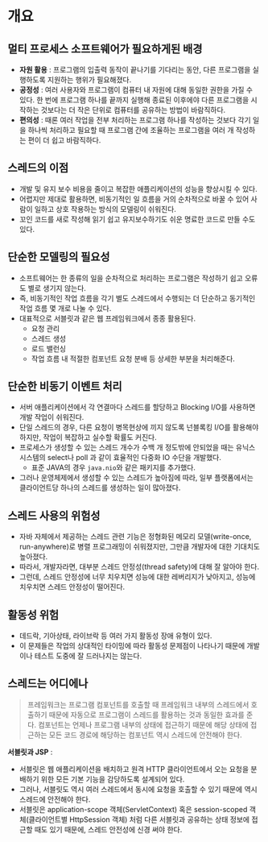 # 개요

## 멀티 프로세스 소프트웨어가 필요하게된 배경

- **자원 활용** : 프로그램의 입출력 동작이 끝나기를 기다리는 동안, 다른 프로그램을 실행하도록 지원하는 행위가 필요해졌다.
- **공정성** : 여러 사용자와 프로그램이 컴퓨터 내 자원에 대해 동일한 권한을 가질 수 있다. 한 번에 프로그램 하나를 끝까지 실행해 종료된 이후에야 다른 프로그램을 시작하는 것보다는 더 작은 단위로 컴퓨터를 공유하는 방법이 바람직하다.
- **편의성** : 때론 여러 작업을 전부 처리하는 프로그램 하나를 작성하는 것보다 각기 일을 하나씩 처리하고 필요할 때 프로그램 간에 조율하는 프로그램을 여러 개 작성하는 편이 더 쉽고 바람직하다.

## 스레드의 이점

- 개발 및 유지 보수 비용을 줄이고 복잡한 애플리케이션의 성능을 향상시킬 수 있다.
- 어렵지만 제대로 활용하면, 비동기적인 일 흐름을 거의 순차적으로 바꿀 수 있어 사람이 일하고 상호 작용하는 방식의 모델링이 쉬워진다.
- 꼬인 코드를 새로 작성해 읽기 쉽고 유지보수하기도 쉬운 명료한 코드로 만들 수도 있다.

## 단순한 모델링의 필요성

- 소프트웨어는 한 종류의 일을 순차적으로 처리하는 프로그램은 작성하기 쉽고 오류도 별로 생기지 않는다.
- 즉, 비동기적인 작업 흐름을 각기 별도 스레드에서 수행되는 더 단순하고 동기적인 작업 흐름 몇 개로 나눌 수 있다.
- 대표적으로 서블릿과 같은 웹 프레임워크에서 종종 활용된다.
  - 요청 관리
  - 스레드 생성
  - 로드 밸런싱
  - 작업 흐름 내 적절한 컴포넌트 요청 분배 등 상세한 부분을 처리해준다.

## 단순한 비동기 이벤트 처리

- 서버 애플리케이션에서 각 연결마다 스레드를 할당하고 Blocking I/O를 사용하면 개발 작업이 쉬워진다.
- 단일 스레드의 경우, 다른 요청이 병목현상에 끼지 않도록 넌블록킹 I/O를 활용해야하지만, 작업이 복잡하고 실수할 확률도 커진다.
- 프로세스가 생성할 수 있는 스레드 개수가 수백 개 정도밖에 안되었을 때는 유닉스 시스템의 select나 poll 과 같이 효율적인 다중화 IO 수단을 개발했다.
  - 표준 JAVA의 경우 `java.nio`와 같은 패키지를 추가했다.
- 그러나 운영체제에서 생성할 수 있는 스레드가 높아짐에 따라, 일부 플랫폼에서는 클라이언트당 하나의 스레드를 생성하는 일이 많아졌다.

## 스레드 사용의 위험성

- 자바 자체에서 제공하는 스레드 관련 기능은 정형화된 메모리 모델(write-once, run-anywhere)로 병렬 프로그래밍이 쉬워졌지만, 그만큼 개발자에 대한 기대치도 높아졌다.
- 따라서, 개발자라면, 대부분 스레드 안정성(thread safety)에 대해 잘 알아야 한다.
- 그런데, 스레드 안정성에 너무 치우치면 성능에 대한 레버리지가 낮아지고, 성능에 치우치면 스레드 안정성이 떨어진다.

## 활동성 위험

- 데드락, 기아상태, 라이브락 등 여러 가지 활동성 장애 유형이 있다.
- 이 문제들은 작업의 상대적인 타이밍에 따라 활동성 문제점이 나타나기 때문에 개발이나 테스트 도중에 잘 드러나지는 않는다.

## 스레드는 어디에나

> 프레임워크는 프로그램 컴포넌트를 호출할 때 프레임워크 내부의 스레드에서 호출하기 때문에 자동으로 프로그램이 스레드를 활용하는 것과 동일한 효과를 준다. 컴포넌트는 언제나 프로그램 내부의 상태에 접근하기 때문에 해당 상태에 접근하는 모든 코드 경로에 해당하는 컴포넌트 역시 스레드에 안전해야 한다.

**서블릿과 JSP** : 

- 서블릿은 웹 애플리케이션을 배치하고 원격 HTTP 클라이언트에서 오는 요청을 분배하기 위한 모든 기본 기능을 감당하도록 설계되어 있다.
- 그러나, 서블릿도 역시 여러 스레드에서 동시에 요청을 호출할 수 있기 때문에 역시 스레드에 안전해야 한다.
- 서블릿은 application-scope 객체(ServletContext) 혹은 session-scoped 객체(클라이언트별 HttpSession 객체) 처럼 다른 서블릿과 공유하는 상태 정보에 접근할 때도 있기 때문에, 스레드 안전성에 신경 써야 한다.